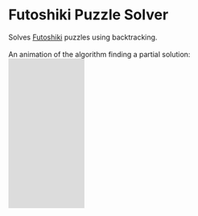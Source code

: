 # Futoshiki Puzzle Solver

Solves [Futoshiki](https://en.wikipedia.org/wiki/Futoshiki) puzzles using backtracking.\
\
An animation of the algorithm finding a partial solution:\
![](backtracking.gif)
